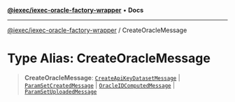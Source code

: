 [**@iexec/iexec-oracle-factory-wrapper**](../README.md) • **Docs**

***

[@iexec/iexec-oracle-factory-wrapper](../globals.md) / CreateOracleMessage

# Type Alias: CreateOracleMessage

> **CreateOracleMessage**: [`CreateApiKeyDatasetMessage`](CreateApiKeyDatasetMessage.md) \| [`ParamSetCreatedMessage`](ParamSetCreatedMessage.md) \| [`OracleIDComputedMessage`](OracleIDComputedMessage.md) \| [`ParamSetUploadedMessage`](ParamSetUploadedMessage.md)
